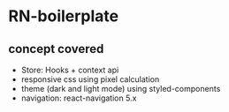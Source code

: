 # RN-boilerplate

## concept covered

- Store: Hooks + context api
- responsive css using pixel calculation
- theme (dark and light mode)  using styled-components 
- navigation: react-navigation 5.x

